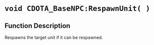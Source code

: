 # `void CDOTA_BaseNPC:RespawnUnit( )`
## Function Description
Respawns the target unit if it can be respawned.
